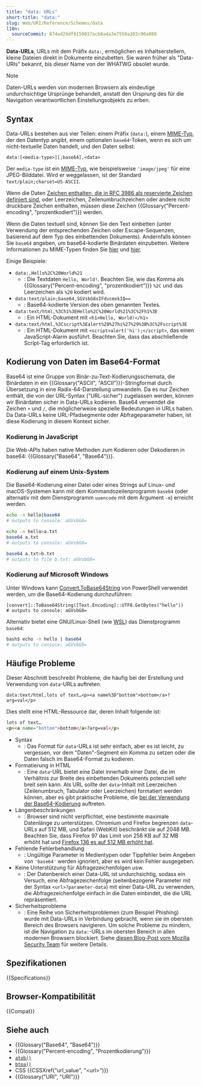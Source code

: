 ```yaml
---
title: "data: URLs"
short-title: "data:"
slug: Web/URI/Reference/Schemes/data
l10n:
  sourceCommit: 874ad29df9150037acb8a4a3e7550a302c90a080
---
```


**Data-URLs**, URLs mit dem Präfix `data:`, ermöglichen es Inhaltserstellern, kleine Dateien direkt in Dokumente einzubetten. Sie waren früher als "Data-URIs" bekannt, bis dieser Name von der WHATWG obsolet wurde.

> [!NOTE]
> Daten-URLs werden von modernen Browsern als eindeutige undurchsichtige Ursprünge behandelt, anstatt den Ursprung des für die Navigation verantwortlichen Einstellungsobjekts zu erben.

## Syntax

Data-URLs bestehen aus vier Teilen: einem Präfix (`data:`), einem [MIME-Typ](/de/docs/Web/HTTP/Guides/MIME_types), der den Datentyp angibt, einem optionalen `base64`-Token, wenn es sich um nicht-textuelle Daten handelt, und den Daten selbst:

```plain
data:[<media-type>][;base64],<data>
```

Der `media-type` ist ein [MIME-Typ](/de/docs/Web/HTTP/Guides/MIME_types), wie beispielsweise `'image/jpeg'` für eine JPEG-Bilddatei. Wird er weggelassen, ist der Standard `text/plain;charset=US-ASCII`.

Wenn die Daten [Zeichen enthalten, die in RFC 3986 als reservierte Zeichen definiert sind](https://datatracker.ietf.org/doc/html/rfc3986#section-2.2), oder Leerzeichen, Zeilenumbruchzeichen oder andere nicht druckbare Zeichen enthalten, müssen diese Zeichen {{Glossary("Percent-encoding", "prozentkodiert")}} werden.

Wenn die Daten textuell sind, können Sie den Text einbetten (unter Verwendung der entsprechenden Zeichen oder Escape-Sequenzen, basierend auf dem Typ des einbettenden Dokuments). Andernfalls können Sie `base64` angeben, um base64-kodierte Binärdaten einzubetten. Weitere Informationen zu MIME-Typen finden Sie [hier](/de/docs/Web/HTTP/Guides/MIME_types) und [hier](/de/docs/Web/HTTP/Guides/MIME_types/Common_types).

Einige Beispiele:

- `data:,Hello%2C%20World%21`
  - : Die Textdaten `Hello, World!`. Beachten Sie, wie das Komma als {{Glossary("Percent-encoding", "prozentkodiert")}} `%2C` und das Leerzeichen als `%20` kodiert wird.
- `data:text/plain;base64,SGVsbG8sIFdvcmxkIQ==`
  - : Base64-kodierte Version des oben genannten Textes.
- `data:text/html,%3Ch1%3EHello%2C%20World%21%3C%2Fh1%3E`
  - : Ein HTML-Dokument mit `<h1>Hello, World!</h1>`
- `data:text/html,%3Cscript%3Ealert%28%27hi%27%29%3B%3C%2Fscript%3E`
  - : Ein HTML-Dokument mit `<script>alert('hi');</script>`, das einen JavaScript-Alarm ausführt. Beachten Sie, dass das abschließende Script-Tag erforderlich ist.

## Kodierung von Daten im Base64-Format

Base64 ist eine Gruppe von Binär-zu-Text-Kodierungsschemata, die Binärdaten in ein {{Glossary("ASCII", "ASCII")}}-Stringformat durch Übersetzung in eine Radix-64-Darstellung umwandeln. Da es nur Zeichen enthält, die von der URL-Syntax ("URL-sicher") zugelassen werden, können wir Binärdaten sicher in Data-URLs kodieren. Base64 verwendet die Zeichen `+` und `/`, die möglicherweise spezielle Bedeutungen in URLs haben. Da Data-URLs keine URL-Pfadsegmente oder Abfrageparameter haben, ist diese Kodierung in diesem Kontext sicher.

### Kodierung in JavaScript

Die Web-APIs haben native Methoden zum Kodieren oder Dekodieren in base64: {{Glossary("Base64", "Base64")}}.

### Kodierung auf einem Unix-System

Die Base64-Kodierung einer Datei oder eines Strings auf Linux- und macOS-Systemen kann mit dem Kommandozeilenprogramm `base64` (oder alternativ mit dem Dienstprogramm `uuencode` mit dem Argument `-m`) erreicht werden.

```bash
echo -n hello|base64
# outputs to console: aGVsbG8=

echo -n hello>a.txt
base64 a.txt
# outputs to console: aGVsbG8=

base64 a.txt>b.txt
# outputs to file b.txt: aGVsbG8=
```

### Kodierung auf Microsoft Windows

Unter Windows kann [Convert.ToBase64String](https://learn.microsoft.com/en-us/dotnet/api/system.convert.tobase64string?view=net-5.0) von PowerShell verwendet werden, um die Base64-Kodierung durchzuführen:

```plain
[convert]::ToBase64String([Text.Encoding]::UTF8.GetBytes("hello"))
# outputs to console: aGVsbG8=
```

Alternativ bietet eine GNU/Linux-Shell (wie [WSL](https://en.wikipedia.org/wiki/Windows_Subsystem_for_Linux)) das Dienstprogramm `base64`:

```bash
bash$ echo -n hello | base64
# outputs to console: aGVsbG8=
```

## Häufige Probleme

Dieser Abschnitt beschreibt Probleme, die häufig bei der Erstellung und Verwendung von `data`-URLs auftreten.

```plain
data:text/html,lots of text…<p><a name%3D"bottom">bottom</a>?arg=val</p>
```

Dies stellt eine HTML-Ressource dar, deren Inhalt folgende ist:

```html
lots of text…
<p><a name="bottom">bottom</a>?arg=val</p>
```

- Syntax
  - : Das Format für `data`-URLs ist sehr einfach, aber es ist leicht, zu vergessen, vor dem "Daten"-Segment ein Komma zu setzen oder die Daten falsch im Base64-Format zu kodieren.
- Formatierung in HTML
  - : Eine `data`-URL bietet eine Datei innerhalb einer Datei, die im Verhältnis zur Breite des einbettenden Dokuments potenziell sehr breit sein kann. Als URL sollte der `data`-Inhalt mit Leerzeichen (Zeilenumbruch, Tabulator oder Leerzeichen) formatiert werden können, aber es gibt praktische Probleme, die [bei der Verwendung der Base64-Kodierung](https://bugzil.la/73026#c12) auftreten.
- Längenbeschränkungen
  - : Browser sind nicht verpflichtet, eine bestimmte maximale Datenlänge zu unterstützen.
    Chromium und Firefox begrenzen `data`-URLs auf 512 MB, und Safari (WebKit) beschränkt sie auf 2048 MB.
    Beachten Sie, dass Firefox 97 das Limit von 256 KB auf 32 MB erhöht hat und [Firefox 136 es auf 512 MB erhöht hat](/de/docs/Mozilla/Firefox/Releases/136).
- Fehlende Fehlerbehandlung
  - : Ungültige Parameter in Medientypen oder Tippfehler beim Angeben von `'base64'` werden ignoriert, aber es wird kein Fehler ausgegeben.
- Keine Unterstützung für Abfragezeichenfolgen usw.
  - : Der Datenbereich einer Data-URL ist undurchsichtig, sodass ein Versuch, eine Abfragezeichenfolge (seitenbezogene Parameter mit der Syntax `<url>?parameter-data`) mit einer Data-URL zu verwenden, die Abfragezeichenfolge einfach in die Daten einbindet, die die URL repräsentiert.
- Sicherheitsprobleme
  - : Eine Reihe von Sicherheitsproblemen (zum Beispiel Phishing) wurde mit Data-URLs in Verbindung gebracht, wenn sie im obersten Bereich des Browsers navigieren. Um solche Probleme zu mindern, ist die Navigation zu `data:`-URLs im obersten Bereich in allen modernen Browsern blockiert. Siehe [diesen Blog-Post vom Mozilla Security Team](https://blog.mozilla.org/security/2017/11/27/blocking-top-level-navigations-data-urls-firefox-59/) für weitere Details.

## Spezifikationen

{{Specifications}}

## Browser-Kompatibilität

{{Compat}}

## Siehe auch

- {{Glossary("Base64", "Base64")}}
- {{Glossary("Percent-encoding", "Prozentkodierung")}}
- [`atob()`](/de/docs/Web/API/WorkerGlobalScope/atob)
- [`btoa()`](/de/docs/Web/API/WorkerGlobalScope/btoa)
- CSS {{CSSXref("url_value", "&lt;url&gt;")}}
- {{Glossary("URI", "URI")}}
